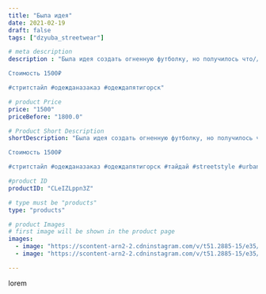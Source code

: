 ```yaml
---
title: "Была идея"
date: 2021-02-19
draft: false
tags: ["dzyuba_streetwear"]

# meta description
description : "Была идея создать огненную футболку, но получилось что//-то совсем другое и по мне намного круче! 

Стоимость 1500₽

#стритстайл #одежданазаказ #одеждапятигорск"

# product Price
price: "1500"
priceBefore: "1800.0"

# Product Short Description
shortDescription: "Была идея создать огненную футболку, но получилось что//-то совсем другое и по мне намного круче! 

Стоимость 1500₽

#стритстайл #одежданазаказ #одеждапятигорск #тайдай #streetstyle #urban #dzyuba_streetwear #streetwear"

#product ID
productID: "CLeIZLppn3Z"

# type must be "products"
type: "products"

# product Images
# first image will be shown in the product page
images:
  - image: "https://scontent-arn2-2.cdninstagram.com/v/t51.2885-15/e35/p1080x1080/151001564_872327653546181_6970161015474609454_n.jpg?tp=1&_nc_ht=scontent-arn2-2.cdninstagram.com&_nc_cat=105&_nc_ohc=jX4uWaXDj1cAX-8xQq1&ccb=7-4&oh=a6b678ff3cbb3f7ecf933d4707672387&oe=608659B5&_nc_sid=83d603&ig_cache_key=MjUxMjQ4MjU1Mjc4NTY2NDY4NQ%3D%3D.2-ccb7-4"
  - image: "https://scontent-arn2-2.cdninstagram.com/v/t51.2885-15/e35/p1080x1080/151688914_119733663400580_2461275595175533147_n.jpg?tp=1&_nc_ht=scontent-arn2-2.cdninstagram.com&_nc_cat=108&_nc_ohc=papkuYAQeYkAX9pMidO&ccb=7-4&oh=30e910b38e54088e7b69b56882f8eb84&oe=608473D3&_nc_sid=83d603&ig_cache_key=MjUxMjQ4MjU1Mjc5Mzc5Mzc1NA%3D%3D.2-ccb7-4"

---
```

lorem
